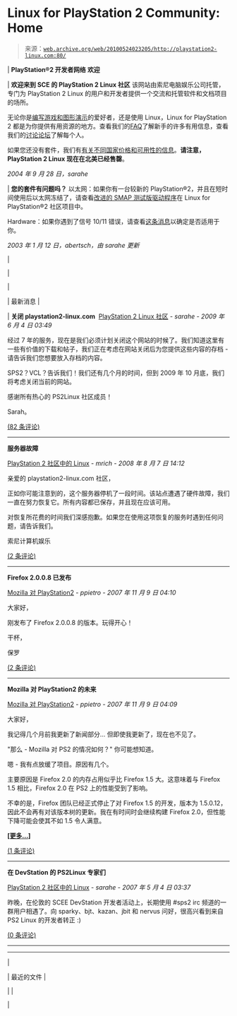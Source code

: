 <!--yml

分类：未分类

日期：2024 年 5 月 27 日 15:15:53

-->

# Linux for PlayStation 2 Community: Home

> 来源：[`web.archive.org/web/20100524023205/http://playstation2-linux.com:80/`](https://web.archive.org/web/20100524023205/http://playstation2-linux.com:80/)

| **PlayStation®2 开发者网络** **欢迎**

&#124; **欢迎来到 SCE 的 PlayStation 2 Linux 社区** 该网站由索尼电脑娱乐公司托管，专门为 PlayStation 2 Linux 的用户和开发者提供一个交流和托管软件和文档项目的场所。

无论你是[编写游戏和图形演示](https://web.archive.org/web/20100524023205/http://playstation2-linux.com/coding-on-playstation2.php)的爱好者，还是使用 Linux，Linux for PlayStation 2 都是为你提供有用资源的地方。查看我们的[FAQ](https://web.archive.org/web/20100524023205/http://playstation2-linux.com/faq.php)了解新手的许多有用信息，查看我们的[讨论论坛](https://web.archive.org/web/20100524023205/http://playstation2-linux.com/forum/?group_id=1)了解每个人。

如果您还没有套件，我们有[有关不同国家价格和可用性的信息](https://web.archive.org/web/20100524023205/http://playstation2-linux.com/faq.php#Availability__When_Where_and_how_much)。**请注意，PlayStation 2 Linux 现在在北美已经售罄**。

*2004 年 9 月 28 日，sarahe*

&#124; **您的套件有问题吗？** 以太网：如果你有一台较新的 PlayStation®2，并且在短时间使用后以太网冻结了，请查看[改进的 SMAP 测试版驱动程序](https://web.archive.org/web/20100524023205/http://playstation2-linux.com/project/shownotes.php?release_id=68)在 Linux for PlayStation®2 社区项目中。

Hardware：如果你遇到了信号 10/11 错误，请查看[这条消息](https://web.archive.org/web/20100524023205/http://playstation2-linux.com/forum/forum.php?forum_id=778)以确定是否适用于你。

*2003 年 1 月 12 日，abertsch，由 sarahe 更新*

&#124;

|

|

&#124; 最新消息 &#124;

&#124; **关闭 playstation2-linux.com**  [PlayStation 2 Linux 社区](https://web.archive.org/web/20100524023205/http://playstation2-linux.com/projects/ps2linux/) - *sarahe - 2009 年 6 月 4 日 03:49*

经过 7 年的服务，现在是我们必须计划关闭这个网站的时候了。我们知道这里有一些有价值的下载和帖子，我们正在考虑在网站关闭后为您提供这些内容的存档 - 请告诉我们您想要放入存档的内容。

SPS2？VCL？告诉我们！我们还有几个月的时间，但到 2009 年 10 月底，我们将考虑关闭当前的网站。

感谢所有热心的 PS2Linux 社区成员！

Sarah。

[(82 条评论)](https://web.archive.org/web/20100524023205/http://playstation2-linux.com/forum/forum.php?forum_id=1251)

* * *

**服务器故障**

[PlayStation 2 社区中的 Linux](https://web.archive.org/web/20100524023205/http://playstation2-linux.com/projects/ps2linux/) - *mrich - 2008 年 8 月 7 日 14:12*

亲爱的 playstation2-linux.com 社区，

正如你可能注意到的，这个服务器停机了一段时间。该站点遭遇了硬件故障，我们一直在努力恢复它。所有内容都已保存，并且现在应该可用。

对恢复所花费的时间我们深感抱歉。如果您在使用这项恢复的服务时遇到任何问题，请告诉我们。

索尼计算机娱乐

[(2 条评论)](https://web.archive.org/web/20100524023205/http://playstation2-linux.com/forum/forum.php?forum_id=1243)

* * *

**Firefox 2.0.0.8 已发布**

[Mozilla 对 PlayStation2](https://web.archive.org/web/20100524023205/http://playstation2-linux.com/projects/mozilla-ps2/) - *ppietro - 2007 年 11 月 9 日 04:10*

大家好，

刚发布了 Firefox 2.0.0.8 的版本。玩得开心！

干杯，

保罗

[(2 条评论)](https://web.archive.org/web/20100524023205/http://playstation2-linux.com/forum/forum.php?forum_id=1232)

* * *

**Mozilla 对 PlayStation2 的未来**

[Mozilla 对 PlayStation2](https://web.archive.org/web/20100524023205/http://playstation2-linux.com/projects/mozilla-ps2/) - *ppietro - 2007 年 11 月 9 日 04:09*

大家好，

我记得几个月前我更新了新闻部分... 但即使我更新了，现在也不见了。

"那么 - Mozilla 对 PS2 的情况如何？" 你可能想知道。

嗯 - 我有点放缓了项目。原因有几个。

主要原因是 Firefox 2.0 的内存占用似乎比 Firefox 1.5 大。这意味着与 Firefox 1.5 相比，Firefox 2.0 在 PS2 上的性能受到了影响。

不幸的是，Firefox 团队已经正式停止了对 Firefox 1.5 的开发，版本为 1.5.0.12，因此不会再有对该版本树的更新。我在有时间时会继续构建 Firefox 2.0，但性能下降可能会使其不如 1.5 令人满意。

[**[更多...]**](/web/20100524023205/http://playstation2-linux.com/forum/forum.php?forum_id=1231)

[(1 条评论)](https://web.archive.org/web/20100524023205/http://playstation2-linux.com/forum/forum.php?forum_id=1231)

* * *

**在 DevStation 的 PS2Linux 专家们**

[PlayStation 2 社区中的 Linux](https://web.archive.org/web/20100524023205/http://playstation2-linux.com/projects/ps2linux/) - *sarahe - 2007 年 5 月 4 日 03:37*

昨晚，在伦敦的 SCEE DevStation 开发者活动上，长期使用 #sps2 irc 频道的一群用户相遇了。向 sparky、bjt、kazan、jbit 和 nervus 问好，很高兴看到来自 PS2 Linux 的开发者转正 :)

[(0 条评论)](https://web.archive.org/web/20100524023205/http://playstation2-linux.com/forum/forum.php?forum_id=1223)

* * *

* * *

&#124;

| 最近的文件 |

|  |

|
